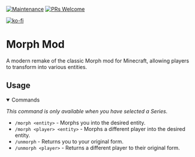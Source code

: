 [![Maintenance](https://img.shields.io/badge/Maintained%3F-yes-green.svg)](https://github.com/Mat0u5/LifeSeries/graphs/commit-activity)
[![PRs Welcome](https://img.shields.io/badge/PRs-welcome-brightgreen.svg?style=flat-square)](http://makeapullrequest.com)

[![ko-fi](https://ko-fi.com/img/githubbutton_sm.svg)](https://ko-fi.com/mat0u5)

# Morph Mod
A modern remake of the classic Morph mod for Minecraft, allowing players to transform into various entities.

## Usage

<details open>
<summary>Commands</summary>

*This command is only available when you have selected a Series.*
- `/morph <entity>` - Morphs you into the desired entity.
- `/morph <player> <entity>` - Morphs a different player into the desired entity.
- `/unmorph` - Returns you to your original form.
- `/unmorph <player>` - Returns a different player to their original form.
</details>